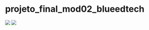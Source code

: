 # projeto_final_mod02_blueedtech

<img src="https://user-images.githubusercontent.com/97798047/161893473-6f238931-c8b8-4dc4-a9fb-13931b8028bf.png" type='Print do site'>
<img src=https://user-images.githubusercontent.com/97798047/161893883-eaffbc69-fa40-4f01-bfa2-99342b4889c4.png>
